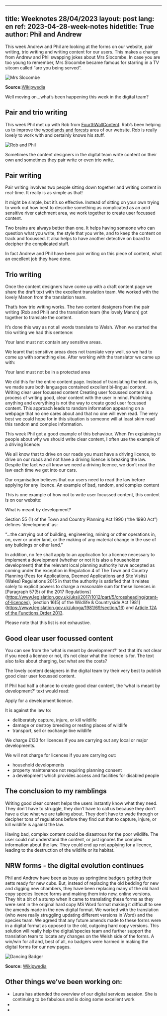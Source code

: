 
---
title: Weeknotes 28/04/2023
layout: post
lang: en
ref: 2023-04-28-week-notes
hidetitle: True
author: Phil and Andrew
---

This week Andrew and Phil are looking at the forms on our website, pair writing, trio writing and writing content for our users. This makes a change from Andrew and Phil swapping jokes about Mrs Slocombe. In case you are too young to remember, Mrs Slocombe became famous for starring in a TV sitcom called “are you being served”.

![Mrs Slocombe](https://github.com/nrw-digital/week-notes/blob/525dc8ff20888ce39ea3a4bdff7ac608e4b2fb46/images/Mollie_Sugden_as_Mrs_Slocombe.jpg)

**Source:**[Wikipwedia](https://en.wikipedia.org/wiki/Mollie_Sugden)

Well moving on…what’s been happening this week in the digital team?

## Pair and trio writing

This week Phil met up with Rob from [FourthWallContent](https://www.fourthwallcontent.com/). Rob’s been helping us to improve the [woodlands and forests](https://naturalresources.wales/guidance-and-advice/environmental-topics/woodlands-and-forests/?lang=en) area of our website. Rob is really lovely to work with and certainly knows his stuff.

![Rob and Phil ](https://github.com/nrw-digital/week-notes/blob/7487b47de6d9a8f931f9fea37df67aeac7224b59/images/phil_rob.png)

Sometimes the content designers in the digital team write content on their own and sometimes they pair write or even trio write. 

## Pair writing
Pair writing involves two people sitting down together and writing content in real-time. It really is as simple as that!

It might be simple, but it’s so effective. Instead of sitting on your own trying to work out how best to describe something as complicated as an acid sensitive river catchment area, we work together to create user focussed content.

Two brains are always better than one. It helps having someone who can question what you write, the style that you write, and to keep the content on track and focussed. It also helps to have another detective on board to decipher the complicated stuff.

In fact Andrew and Phil have been pair writing on this piece of content, what an excellent job they have done.

## Trio writing
Once the content designers have come up with a draft content page we share the draft text with the excellent translation team. We worked with the lovely Manon from the translation team. 

That’s how trio writing works. The two content designers from the pair writing (Rob and Phil) and the translation team (the lovely Manon) got together to translate the content.

It’s done this way as not all words translate to Welsh. When we started the trio writing we had this sentence:

Your land must not contain any sensitive areas. 

We learnt that sensitive areas does not translate very well, so we had to come up with something else. After working with the translator we came up with:

Your land must not be in a protected area

We did this for the entire content page. Instead of translating the text as is, we made sure both languages contained excellent bi-lingual content. 
Writing clear user focussed content
Creating user focussed content is a process of writing good, clear content with the user in mind. Publishing anything and everything is not the way to create good user focussed content. This approach leads to random information appearing on a webpage that no one cares about and that no one will even read. The very best we could hope for in this situation is someone will at least skim read this random and complex information.

This week Phil got a good example of this behaviour. When I’m explaining to people about why we should write clear content, I often use the example of a driving licence:

We all know that to drive on our roads you must have a driving licence, to drive on our roads and not have a driving licence is breaking the law. Despite the fact we all know we need a driving licence, we don’t read the law each time we get into our cars.

Our organisation believes that our users need to read the law before applying for any licence. 
An example of bad, random, and complex content

This is one example of how not to write user focussed content, this content is on our website:

What is meant by development?

Section 55 (1) of the Town and Country Planning Act 1990 (“the 1990 Act”) defines ‘development’ as:

“...the carrying out of building, engineering, mining or other operations in, on, over or under land, or the making of any material change in the use of any buildings or other land.” 

In addition, no fee shall apply to an application for a licence necessary to implement a development (whether or not it is also a householder development) that the relevant local planning authority have accepted as coming under the exception in Regulation 4 of The Town and Country Planning (Fees for Applications, Deemed Applications and Site Visits) (Wales) Regulations 2015 in that the authority is satisfied that it relates solely to explicit powers to charge a reasonable sum for these licences in [Paragraph 57(5) of the 2017 Regulations] (https://www.legislation.gov.uk/uksi/2017/1012/part/5/crossheading/grant-of-licences), [section 16(5) of the Wildlife & Countryside Act 1981] (https://www.legislation.gov.uk/ukpga/1981/69/section/16) and [Article 12A of the Functions Order 2013](https://www.legislation.gov.uk/wsi/2013/755/schedule/1/made).

Please note that this list is not exhaustive.

## Good clear user focussed content
You can see from the ‘what is meant by development?’ text that it’s not clear if you need a licence or not, it’s not clear what the licence is for. The text also talks about charging, but what are the costs?

The lovely content designers in the digital team try their very best to publish good clear user focussed content.

If Phil had half a chance to create good clear content, the  ‘what is meant by development?’ text would read:

Apply for a development licence.

It is against the law to:
+ deliberately capture, injure, or kill wildlife
+ damage or destroy breeding or resting places of wildlife
+ transport, sell or exchange live wildlife

We charge £133 for licences if you are carrying out any local or major developments.

We will not charge for licences if you are carrying out:
+ household developments
+ property maintenance not requiring planning consent
+ a development which provides access and facilities for disabled people

## The conclusion to my ramblings
Writing good clear content helps the users instantly know what they need. They don’t have to struggle, they don’t have to call us because they don’t have a clue what we are talking about. They don’t have to wade through or decipher tons of regulations before they find out that to capture, injure, or kill wildlife is against the law. 

Having bad, complex content could be disastrous for the poor wildlife. The user could not understand the content, or just ignores the complex information about the law. They could end up not applying for a licence, leading to the destruction of the wildlife or its habitat.


## NRW forms - the digital evolution continues
Phil and Andrew have been as busy as springtime badgers getting their setts ready for new cubs. But, instead of replacing the old bedding for new and digging new chambers, they have been replacing many of the old hard copy species licence forms and making them into new, online versions. They hit a bit of a stump when it came to translating these forms as they were sent in the original hard copy MS Word format making it difficult to see the amends made in the new digital format. We worked with the translation (who were really struggling updating different versions in Word) and the species team. We agreed that any future amends made to these forms were in a digital format as opposed to the old, outgoing hard copy versions. This solution will really help the digital/species team and further support the translation team to locate any changes on the Welsh side of the forms. A win/win for all and,  best of all, no badgers were harmed in making the digital forms for our new pages.

![Dancing Badger](https://github.com/nrw-digital/week-notes/blob/b9965f2ae75dba169ea40fc5547de9e4bac6cdd9/images/Badgers_Badgers.gif)

**Source:** [Wikipwedia](https://en.wikipedia.org/wiki/Badgers_(animation))


## Other things we’ve been working on:
+ Laura has attended the overview of our digital services session. She is continuing to be fabulous and is doing some excellent work
+
+
